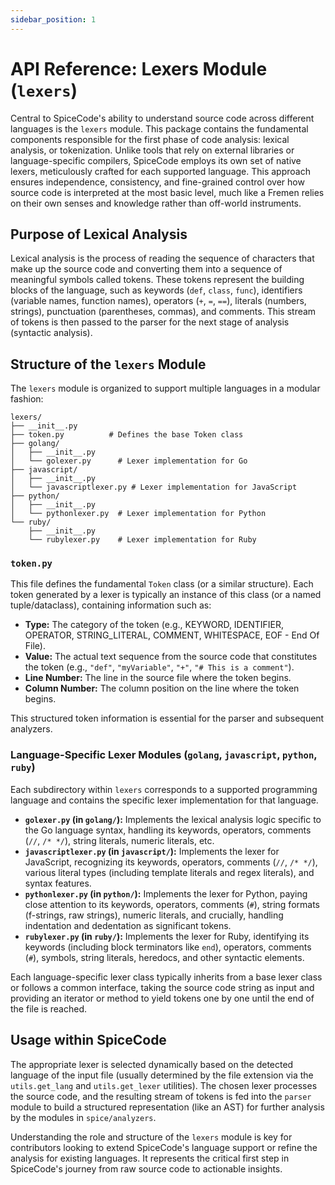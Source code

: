 ```yaml
---
sidebar_position: 1
---
```


# API Reference: Lexers Module (`lexers`)

Central to SpiceCode's ability to understand source code across different languages is the `lexers` module. This package contains the fundamental components responsible for the first phase of code analysis: lexical analysis, or tokenization. Unlike tools that rely on external libraries or language-specific compilers, SpiceCode employs its own set of native lexers, meticulously crafted for each supported language. This approach ensures independence, consistency, and fine-grained control over how source code is interpreted at the most basic level, much like a Fremen relies on their own senses and knowledge rather than off-world instruments.

## Purpose of Lexical Analysis

Lexical analysis is the process of reading the sequence of characters that make up the source code and converting them into a sequence of meaningful symbols called tokens. These tokens represent the building blocks of the language, such as keywords (`def`, `class`, `func`), identifiers (variable names, function names), operators (`+`, `=`, `==`), literals (numbers, strings), punctuation (parentheses, commas), and comments. This stream of tokens is then passed to the parser for the next stage of analysis (syntactic analysis).

## Structure of the `lexers` Module

The `lexers` module is organized to support multiple languages in a modular fashion:

```
lexers/
├── __init__.py
├── token.py          # Defines the base Token class
├── golang/
│   ├── __init__.py
│   └── golexer.py      # Lexer implementation for Go
├── javascript/
│   ├── __init__.py
│   └── javascriptlexer.py # Lexer implementation for JavaScript
├── python/
│   ├── __init__.py
│   └── pythonlexer.py  # Lexer implementation for Python
└── ruby/
    ├── __init__.py
    └── rubylexer.py    # Lexer implementation for Ruby
```

### `token.py`

This file defines the fundamental `Token` class (or a similar structure). Each token generated by a lexer is typically an instance of this class (or a named tuple/dataclass), containing information such as:

*   **Type:** The category of the token (e.g., KEYWORD, IDENTIFIER, OPERATOR, STRING_LITERAL, COMMENT, WHITESPACE, EOF - End Of File).
*   **Value:** The actual text sequence from the source code that constitutes the token (e.g., `"def"`, `"myVariable"`, `"+"`, `"# This is a comment"`).
*   **Line Number:** The line in the source file where the token begins.
*   **Column Number:** The column position on the line where the token begins.

This structured token information is essential for the parser and subsequent analyzers.

### Language-Specific Lexer Modules (`golang`, `javascript`, `python`, `ruby`)

Each subdirectory within `lexers` corresponds to a supported programming language and contains the specific lexer implementation for that language.

*   **`golexer.py` (in `golang/`):** Implements the lexical analysis logic specific to the Go language syntax, handling its keywords, operators, comments (`//`, `/* */`), string literals, numeric literals, etc.
*   **`javascriptlexer.py` (in `javascript/`):** Implements the lexer for JavaScript, recognizing its keywords, operators, comments (`//`, `/* */`), various literal types (including template literals and regex literals), and syntax features.
*   **`pythonlexer.py` (in `python/`):** Implements the lexer for Python, paying close attention to its keywords, operators, comments (`#`), string formats (f-strings, raw strings), numeric literals, and crucially, handling indentation and dedentation as significant tokens.
*   **`rubylexer.py` (in `ruby/`):** Implements the lexer for Ruby, identifying its keywords (including block terminators like `end`), operators, comments (`#`), symbols, string literals, heredocs, and other syntactic elements.

Each language-specific lexer class typically inherits from a base lexer class or follows a common interface, taking the source code string as input and providing an iterator or method to yield tokens one by one until the end of the file is reached.

## Usage within SpiceCode

The appropriate lexer is selected dynamically based on the detected language of the input file (usually determined by the file extension via the `utils.get_lang` and `utils.get_lexer` utilities). The chosen lexer processes the source code, and the resulting stream of tokens is fed into the `parser` module to build a structured representation (like an AST) for further analysis by the modules in `spice/analyzers`.

Understanding the role and structure of the `lexers` module is key for contributors looking to extend SpiceCode's language support or refine the analysis for existing languages. It represents the critical first step in SpiceCode's journey from raw source code to actionable insights.
